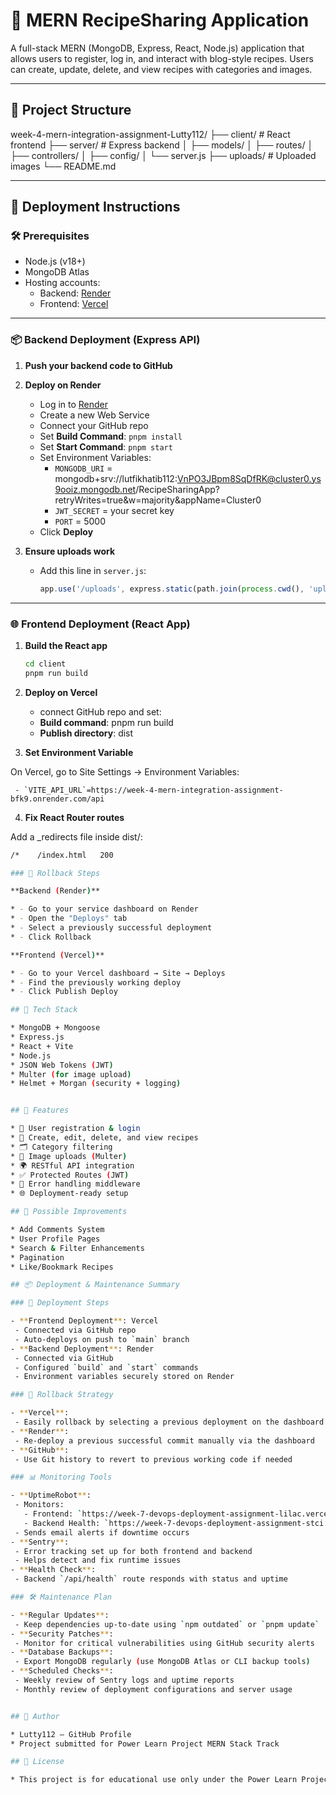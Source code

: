 # 🍲 MERN RecipeSharing Application

A full-stack MERN (MongoDB, Express, React, Node.js) application that allows users to register, log in, and interact with blog-style recipes. Users can create, update, delete, and view recipes with categories and images.

---

## 📁 Project Structure

week-4-mern-integration-assignment-Lutty112/
├── client/ # React frontend
├── server/ # Express backend
│ ├── models/
│ ├── routes/
│ ├── controllers/
│ ├── config/
│ └── server.js
├── uploads/ # Uploaded images
└── README.md

---

## 🚀 Deployment Instructions

### 🛠 Prerequisites

- Node.js (v18+)
- MongoDB Atlas 
- Hosting accounts:
  - Backend: [Render](https://render.com) 
  - Frontend: [Vercel](https://vercel.com)

---

### 📦 Backend Deployment (Express API)

1. **Push your backend code to GitHub**

2. **Deploy on Render**
   - Log in to [Render](https://render.com)
   - Create a new Web Service
   - Connect your GitHub repo
   - Set **Build Command**: `pnpm install`
   - Set **Start Command**: `pnpm start`
   - Set Environment Variables:
     - `MONGODB_URI` = mongodb+srv://lutfikhatib112:VnPO3JBpm8SqDfRK@cluster0.ys9ooiz.mongodb.net/RecipeSharingApp?retryWrites=true&w=majority&appName=Cluster0
     - `JWT_SECRET` = your secret key
     - `PORT` = 5000
   - Click **Deploy**

3. **Ensure uploads work**
   - Add this line in `server.js`:
     ```js
     app.use('/uploads', express.static(path.join(process.cwd(), 'uploads')));
     ```

---

### 🌐 Frontend Deployment (React App)

1. **Build the React app**
   ```bash
   cd client
   pnpm run build

2. **Deploy on Vercel**
   - connect GitHub repo and set:
   - **Build command**: pnpm run build
   - **Publish directory**: dist 

3. **Set Environment Variable**

On Vercel, go to Site Settings → Environment Variables:

     - `VITE_API_URL`=https://week-4-mern-integration-assignment-bfk9.onrender.com/api

4. **Fix React Router routes**

Add a _redirects file inside dist/:
 ```bash
/*    /index.html   200

### 🔁 Rollback Steps

**Backend (Render)**

* - Go to your service dashboard on Render
* - Open the "Deploys" tab
* - Select a previously successful deployment
* - Click Rollback

**Frontend (Vercel)**

* - Go to your Vercel dashboard → Site → Deploys
* - Find the previously working deploy
* - Click Publish Deploy

## 🧰 Tech Stack

* MongoDB + Mongoose
* Express.js
* React + Vite
* Node.js
* JSON Web Tokens (JWT)
* Multer (for image upload)
* Helmet + Morgan (security + logging)


## 📄 Features

* 🔐 User registration & login
* 📝 Create, edit, delete, and view recipes
* 🗂 Category filtering
* 📁 Image uploads (Multer)
* 🌍 RESTful API integration
* ✅ Protected Routes (JWT)
* 🧠 Error handling middleware
* 🌐 Deployment-ready setup

## 🧪 Possible Improvements

* Add Comments System
* User Profile Pages
* Search & Filter Enhancements
* Pagination
* Like/Bookmark Recipes

## 📦 Deployment & Maintenance Summary

### 🚀 Deployment Steps

- **Frontend Deployment**: Vercel  
  - Connected via GitHub repo
  - Auto-deploys on push to `main` branch
- **Backend Deployment**: Render  
  - Connected via GitHub
  - Configured `build` and `start` commands
  - Environment variables securely stored on Render

### 🔄 Rollback Strategy

- **Vercel**:  
  - Easily rollback by selecting a previous deployment on the dashboard
- **Render**:  
  - Re-deploy a previous successful commit manually via the dashboard
- **GitHub**:  
  - Use Git history to revert to previous working code if needed

### 📊 Monitoring Tools

- **UptimeRobot**:  
  - Monitors:
    - Frontend: `https://week-7-devops-deployment-assignment-lilac.vercel.app/`
    - Backend Health: `https://week-7-devops-deployment-assignment-stci.onrender.com/api/health`
  - Sends email alerts if downtime occurs
- **Sentry**:
  - Error tracking set up for both frontend and backend
  - Helps detect and fix runtime issues
- **Health Check**:  
  - Backend `/api/health` route responds with status and uptime

### 🛠️ Maintenance Plan

- **Regular Updates**:
  - Keep dependencies up-to-date using `npm outdated` or `pnpm update`
- **Security Patches**:
  - Monitor for critical vulnerabilities using GitHub security alerts
- **Database Backups**:
  - Export MongoDB regularly (use MongoDB Atlas or CLI backup tools)
- **Scheduled Checks**:
  - Weekly review of Sentry logs and uptime reports
  - Monthly review of deployment configurations and server usage


## 👤 Author

* Lutty112 — GitHub Profile
* Project submitted for Power Learn Project MERN Stack Track

## 📄 License

* This project is for educational use only under the Power Learn Project program.